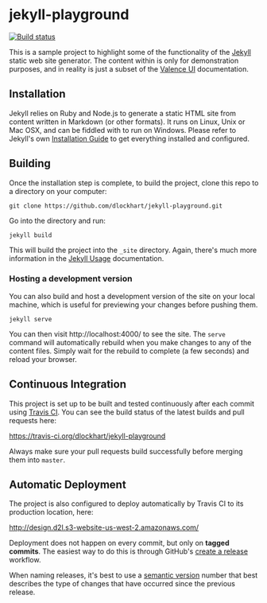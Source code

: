 # jekyll-playground

[![Build status][ci-image]][ci-url]

This is a sample project to highlight some of the functionality of the [Jekyll](http://jekyllrb.com/) static web site generator. The content within is only for demonstration purposes, and in reality is just a subset of the [Valence UI](http://ui.valence.d2l.com/) documentation.

## Installation

Jekyll relies on Ruby and Node.js to generate a static HTML site from content written in Markdown (or other formats). It runs on Linux, Unix or Mac OSX, and can be fiddled with to run on Windows. Please refer to Jekyll's own [Installation Guide](http://jekyllrb.com/docs/installation/) to get everything installed and configured.

## Building

Once the installation step is complete, to build the project, clone this repo to a directory on your computer:

```shell
git clone https://github.com/dlockhart/jekyll-playground.git
```

Go into the directory and run:

```shell
jekyll build
```

This will build the project into the `_site` directory. Again, there's much more information in the [Jekyll Usage](http://jekyllrb.com/docs/usage/) documentation.

### Hosting a development version

You can also build and host a development version of the site on your local machine, which is useful for previewing your changes before pushing them.

```shell
jekyll serve
```

You can then visit http://localhost:4000/ to see the site. The `serve` command will automatically rebuild when you make changes to any of the content files. Simply wait for the rebuild to complete (a few seconds) and reload your browser.

## Continuous Integration

This project is set up to be built and tested continuously after each commit using  [Travis CI](https://travis-ci.org/). You can see the build status of the latest builds and pull requests here:

https://travis-ci.org/dlockhart/jekyll-playground

Always make sure your pull requests build successfully before merging them into `master`.

## Automatic Deployment

The project is also configured to deploy automatically by Travis CI to its production location, here:

http://design.d2l.s3-website-us-west-2.amazonaws.com/

Deployment does not happen on every commit, but only on **tagged commits**. The easiest way to do this is through GitHub's [create a release](https://help.github.com/articles/creating-releases/) workflow.

When naming releases, it's best to use a [semantic version](http://semver.org/) number that best describes the type of changes that have occurred since the previous release.

[ci-url]: https://travis-ci.org/dlockhart/jekyll-playground
[ci-image]: https://travis-ci.org/dlockhart/jekyll-playground.svg?branch=master
